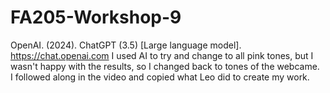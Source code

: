 # FA205-Workshop-9

OpenAI. (2024). ChatGPT (3.5) [Large language model]. https://chat.openai.com
I used AI to try and change to all pink tones, but I wasn't happy with the results, so I changed back to tones of the webcame.  
I followed along in the video and copied what Leo did to create my work. 
